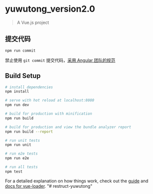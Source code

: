 # yuwutong_version2.0

> A Vue.js project

## 提交代码
```
npm run commit
```
禁止使用 `git commit` 提交代码，[采用 Angular 团队的规范](https://github.com/angular/angular.js/blob/master/DEVELOPERS.md#-git-commit-guidelines)

## Build Setup

``` bash
# install dependencies
npm install

# serve with hot reload at localhost:8080
npm run dev

# build for production with minification
npm run build

# build for production and view the bundle analyzer report
npm run build --report

# run unit tests
npm run unit

# run e2e tests
npm run e2e

# run all tests
npm test
```

For a detailed explanation on how things work, check out the [guide](http://vuejs-templates.github.io/webpack/) and [docs for vue-loader](http://vuejs.github.io/vue-loader).
"# restruct-yuwutong" 
